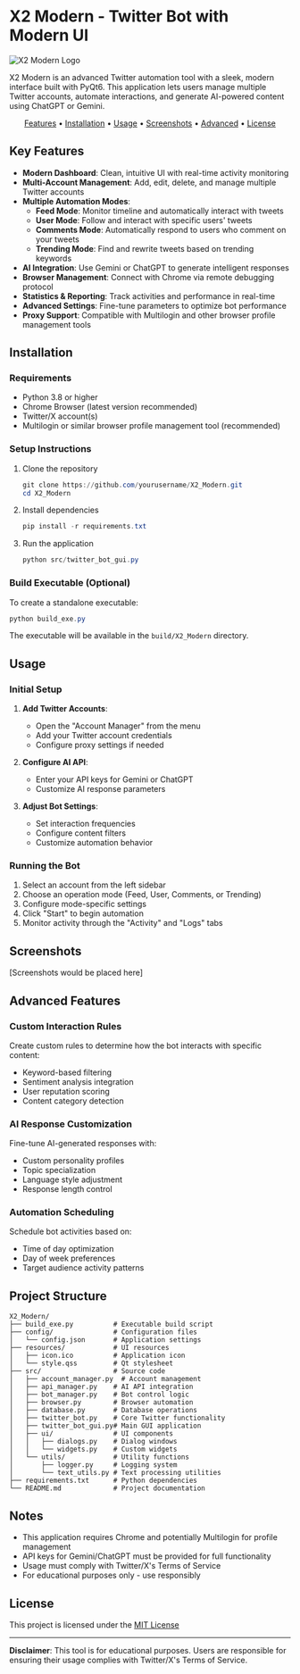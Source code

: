 # X2 Modern - Twitter Bot with Modern UI

![X2 Modern Logo](resources/icon.ico)

X2 Modern is an advanced Twitter automation tool with a sleek, modern interface built with PyQt6. This application lets users manage multiple Twitter accounts, automate interactions, and generate AI-powered content using ChatGPT or Gemini.

<p align="center">
  <a href="#key-features">Features</a> •
  <a href="#installation">Installation</a> •
  <a href="#usage">Usage</a> •
  <a href="#screenshots">Screenshots</a> •
  <a href="#advanced-features">Advanced</a> •
  <a href="#license">License</a>
</p>

## Key Features

- **Modern Dashboard**: Clean, intuitive UI with real-time activity monitoring
- **Multi-Account Management**: Add, edit, delete, and manage multiple Twitter accounts
- **Multiple Automation Modes**:
  - **Feed Mode**: Monitor timeline and automatically interact with tweets
  - **User Mode**: Follow and interact with specific users' tweets
  - **Comments Mode**: Automatically respond to users who comment on your tweets
  - **Trending Mode**: Find and rewrite tweets based on trending keywords
- **AI Integration**: Use Gemini or ChatGPT to generate intelligent responses
- **Browser Management**: Connect with Chrome via remote debugging protocol
- **Statistics & Reporting**: Track activities and performance in real-time
- **Advanced Settings**: Fine-tune parameters to optimize bot performance
- **Proxy Support**: Compatible with Multilogin and other browser profile management tools

## Installation

### Requirements

- Python 3.8 or higher
- Chrome Browser (latest version recommended)
- Twitter/X account(s)
- Multilogin or similar browser profile management tool (recommended)

### Setup Instructions

1. Clone the repository
   ```powershell
   git clone https://github.com/yourusername/X2_Modern.git
   cd X2_Modern
   ```

2. Install dependencies
   ```powershell
   pip install -r requirements.txt
   ```

3. Run the application
   ```powershell
   python src/twitter_bot_gui.py
   ```

### Build Executable (Optional)

To create a standalone executable:

```powershell
python build_exe.py
```

The executable will be available in the `build/X2_Modern` directory.

## Usage

### Initial Setup

1. **Add Twitter Accounts**: 
   - Open the "Account Manager" from the menu
   - Add your Twitter account credentials
   - Configure proxy settings if needed

2. **Configure AI API**:
   - Enter your API keys for Gemini or ChatGPT
   - Customize AI response parameters

3. **Adjust Bot Settings**:
   - Set interaction frequencies
   - Configure content filters
   - Customize automation behavior

### Running the Bot

1. Select an account from the left sidebar
2. Choose an operation mode (Feed, User, Comments, or Trending)
3. Configure mode-specific settings
4. Click "Start" to begin automation
5. Monitor activity through the "Activity" and "Logs" tabs

## Screenshots

[Screenshots would be placed here]

## Advanced Features

### Custom Interaction Rules

Create custom rules to determine how the bot interacts with specific content:

- Keyword-based filtering
- Sentiment analysis integration
- User reputation scoring
- Content category detection

### AI Response Customization

Fine-tune AI-generated responses with:

- Custom personality profiles
- Topic specialization
- Language style adjustment
- Response length control

### Automation Scheduling

Schedule bot activities based on:

- Time of day optimization
- Day of week preferences
- Target audience activity patterns

## Project Structure

```
X2_Modern/
├── build_exe.py          # Executable build script
├── config/               # Configuration files
│   └── config.json       # Application settings
├── resources/            # UI resources
│   ├── icon.ico          # Application icon
│   └── style.qss         # Qt stylesheet
├── src/                  # Source code
│   ├── account_manager.py  # Account management
│   ├── api_manager.py    # AI API integration
│   ├── bot_manager.py    # Bot control logic
│   ├── browser.py        # Browser automation
│   ├── database.py       # Database operations
│   ├── twitter_bot.py    # Core Twitter functionality
│   ├── twitter_bot_gui.py# Main GUI application
│   ├── ui/               # UI components
│   │   ├── dialogs.py    # Dialog windows
│   │   └── widgets.py    # Custom widgets
│   └── utils/            # Utility functions
│       ├── logger.py     # Logging system
│       └── text_utils.py # Text processing utilities
├── requirements.txt      # Python dependencies
└── README.md             # Project documentation
```

## Notes

- This application requires Chrome and potentially Multilogin for profile management
- API keys for Gemini/ChatGPT must be provided for full functionality
- Usage must comply with Twitter/X's Terms of Service
- For educational purposes only - use responsibly

## License

This project is licensed under the [MIT License](LICENSE)

---

**Disclaimer**: This tool is for educational purposes. Users are responsible for ensuring their usage complies with Twitter/X's Terms of Service.